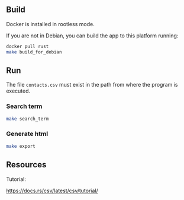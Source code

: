## Build

Docker is installed in rootless mode.

If you are not in Debian, you can build the app to this platform running:

```bash
docker pull rust
make build_for_debian
```

## Run

The file `contacts.csv` must exist in the path from where the program is executed.

### Search term

```bash
make search_term
```

### Generate html

```bash
make export
```

## Resources

Tutorial:

<https://docs.rs/csv/latest/csv/tutorial/>
